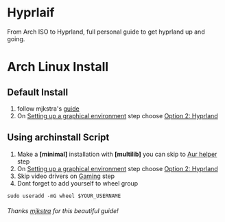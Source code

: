 # Hyprlaif
From Arch ISO to Hyprland, full personal guide to get hyprland up and going.

# Arch Linux Install

## Default Install
1. follow mjkstra's [guide](https://gist.github.com/mjkstra/96ce7a5689d753e7a6bdd92cdc169bae)
2. On [Setting up a graphical environment](https://gist.github.com/mjkstra/96ce7a5689d753e7a6bdd92cdc169bae#setting-up-a-graphical-environment) step choose [Option 2: Hyprland](https://gist.github.com/mjkstra/96ce7a5689d753e7a6bdd92cdc169bae#option-2-hyprland-wip)

## Using archinstall Script
1. Make a **[minimal]** installation with **[multilib]** you can skip to [Aur helper](https://gist.github.com/mjkstra/96ce7a5689d753e7a6bdd92cdc169bae#aur-helper-and-additional-packages-installation) step
2. On [Setting up a graphical environment](https://gist.github.com/mjkstra/96ce7a5689d753e7a6bdd92cdc169bae#setting-up-a-graphical-environment) step choose [Option 2: Hyprland](https://gist.github.com/mjkstra/96ce7a5689d753e7a6bdd92cdc169bae#option-2-hyprland-wip)
3. Skip video drivers on [Gaming](https://gist.github.com/mjkstra/96ce7a5689d753e7a6bdd92cdc169bae#gaming) step
4. Dont forget to add yourself to wheel group
```
sudo useradd -mG wheel $YOUR_USERNAME
```

###### Thanks [mjkstra](https://github.com/mjkstra) for this beautiful guide!
